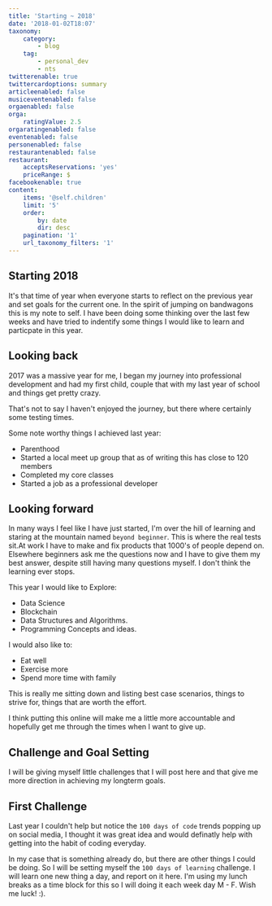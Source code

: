 ```yaml
---
title: 'Starting ~ 2018'
date: '2018-01-02T18:07'
taxonomy:
    category:
        - blog
    tag:
        - personal_dev
        - nts
twitterenable: true
twittercardoptions: summary
articleenabled: false
musiceventenabled: false
orgaenabled: false
orga:
    ratingValue: 2.5
orgaratingenabled: false
eventenabled: false
personenabled: false
restaurantenabled: false
restaurant:
    acceptsReservations: 'yes'
    priceRange: $
facebookenable: true
content:
    items: '@self.children'
    limit: '5'
    order:
        by: date
        dir: desc
    pagination: '1'
    url_taxonomy_filters: '1'
---
```


## Starting 2018

It's that time of year when everyone starts to reflect on the previous year and set goals for the current one. In the spirit of jumping on bandwagons this is my note to self. I have been doing some thinking over the last few weeks and have tried to indentify some things I would like to learn and particpate in this year.

## Looking back 

2017 was a massive year for me, I began my journey into professional development and had my first child, couple that with my last year of school and things get pretty crazy. 

That's not to say I haven't enjoyed the journey, but there where certainly some testing times.

Some note worthy things I achieved last year: 

* Parenthood
* Started a local meet up group that as of writing this has close to 120 members
* Completed my core classes
* Started a job as a professional developer

## Looking forward

In many ways I feel like I have just started, I'm over the hill of learning and staring at the mountain named `beyond beginner`. This is where the real tests sit.At work I have to make and fix products that 1000's of people depend on. Elsewhere beginners ask me the questions now and I have to give them my best answer, despite still having many questions myself. I don't think the learning ever stops.

This year I would like to Explore: 

* Data Science
* Blockchain
* Data Structures and Algorithms.
* Programming Concepts and ideas.

I would also like to: 

* Eat well
* Exercise more
* Spend more time with family

This is really me sitting down and listing best case scenarios, things to strive for, things that are worth the effort.

I think putting this online will make me a little more accountable and hopefully get me through the times when I want to give up.

## Challenge and Goal Setting

I will be giving myself little challenges that I will post here and that give me more direction in achieving my longterm goals.

## First Challenge

Last year I couldn't help but notice the `100 days of code` trends popping up on social media, I thought it was  great idea and would definatly help with getting into the habit of coding everyday.

In my case that is something already do, but there are other things I could be doing. So I will be setting myself the `100 days of learning` challenge. I will learn one new thing a day, and report on it here. I'm using my lunch breaks as a time block for this so I will doing it each week day M - F. Wish me luck! :).